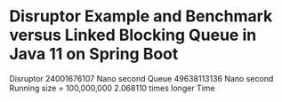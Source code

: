 # Disruptor Example and Benchmark versus Linked Blocking Queue in Java 11 on Spring Boot

Disruptor
24001676107
Nano second
Queue
49638113136
Nano second
Running size = 100,000,000
2.068110
times longer Time

